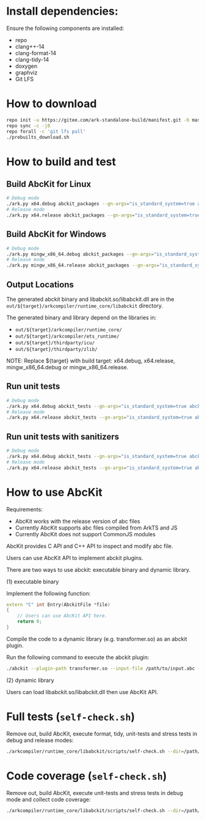 # Install dependencies:

Ensure the following components are installed:
- repo
- clang++-14
- clang-format-14
- clang-tidy-14
- doxygen
- graphviz
- Git LFS

# How to download

```sh
repo init -u https://gitee.com/ark-standalone-build/manifest.git -b master
repo sync -c -j8
repo forall -c 'git lfs pull'
./prebuilts_download.sh
```

# How to build and test

## Build AbcKit for Linux

```sh
# Debug mode
./ark.py x64.debug abckit_packages --gn-args="is_standard_system=true abckit_enable=true"
# Release mode
./ark.py x64.release abckit_packages --gn-args="is_standard_system=true abckit_enable=true"
```

## Build AbcKit for Windows
```sh
# Debug mode
./ark.py mingw_x86_64.debug abckit_packages --gn-args="is_standard_system=true abckit_enable=true"
# Release mode
./ark.py mingw_x86_64.release abckit_packages --gn-args="is_standard_system=true abckit_enable=true"
```

## Output Locations

The generated abckit binary and libabckit.so/libabckit.dll are in the `out/${target}/arkcompiler/runtime_core/libabckit` directory.

The generated binary and library depend on the libraries in:
- `out/${target}/arkcompiler/runtime_core/`
- `out/${target}/arkcompiler/ets_runtime/`
- `out/${target}/thirdparty/icu/`
- `out/${target}/thirdparty/zlib/`

NOTE: Replace ${target} with build target: x64.debug, x64.release, mingw\_x86\_64.debug or mingw\_x86\_64.release.

## Run unit tests

```sh
# Debug mode
./ark.py x64.debug abckit_tests --gn-args="is_standard_system=true abckit_enable=true"
# Release mode
./ark.py x64.release abckit_tests --gn-args="is_standard_system=true abckit_enable=true"
```

## Run unit tests with sanitizers

```sh
# Debug mode
./ark.py x64.debug abckit_tests --gn-args="is_standard_system=true abckit_enable=true libabckit_with_sanitizers=true"
# Release mode
./ark.py x64.release abckit_tests --gn-args="is_standard_system=true abckit_enable=true libabckit_with_sanitizers=true"
```

# How to use AbcKit

Requirements:
- AbcKit works with the release version of abc files
- Currently AbcKit supports abc files compiled from ArkTS and JS
- Currently AbcKit does not support CommonJS modules

AbcKit provides C API and C++ API to inspect and modify abc file.

Users can use AbcKit API to implement abckit plugins.

There are two ways to use abckit: executable binary and dynamic library.

(1) executable binary

Implement the following function:

```cpp
extern "C" int Entry(AbckitFile *file)
{
    // Users can use AbcKit API here.
    return 0;
}
```

Compile the code to a dynamic library (e.g. transformer.so) as an abckit plugin.

Run the following command to execute the abckit plugin:

```sh
./abckit --plugin-path transformer.so --input-file /path/to/input.abc --output-file /path/to/output.abc
```

(2) dynamic library

Users can load libabckit.so/libabckit.dll then use AbcKit API.

# Full tests (`self-check.sh`)

Remove out, build AbcKit, execute format, tidy, unit-tests and stress tests in debug and release modes:

```sh
./arkcompiler/runtime_core/libabckit/scripts/self-check.sh --dir=/path/to/standalone/root
```

# Code coverage (`self-check.sh`)

Remove out, build AbcKit, execute unit-tests and stress tests in debug mode and collect code coverage:

```sh
./arkcompiler/runtime_core/libabckit/scripts/self-check.sh --dir=/path/to/standalone/root --coverage
```

